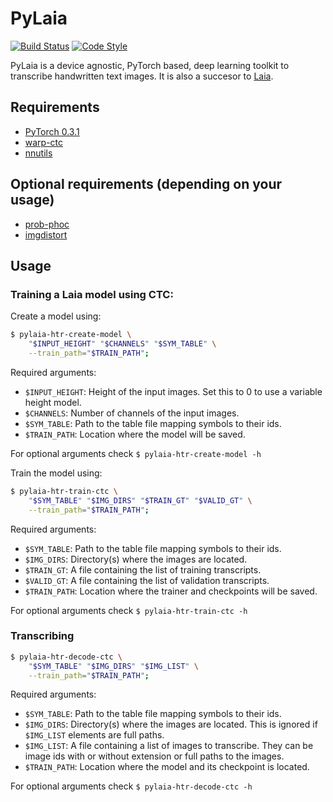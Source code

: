 # PyLaia

[![Build Status](https://travis-ci.com/jpuigcerver/PyLaia.svg?token=HF64eTvPxEUcjjUPXpgm&branch=master)](https://travis-ci.com/jpuigcerver/PyLaia) [![Code Style](https://img.shields.io/badge/code%20style-black-000000.svg)](https://github.com/ambv/black)

PyLaia is a device agnostic, PyTorch based, deep learning toolkit to transcribe handwritten text images. It is also a succesor to [Laia](https://github.com/jpuigcerver/Laia).

## Requirements

- [PyTorch 0.3.1](https://pytorch.org)
- [warp-ctc](./third_party/warp-ctc)
- [nnutils](./third_party/nnutils)

## Optional requirements (depending on your usage)

- [prob-phoc](./third_party/prob-phoc)
- [imgdistort](./third_party/imgdistort)

## Usage

### Training a Laia model using CTC:

Create a model using:

```bash
$ pylaia-htr-create-model \
    "$INPUT_HEIGHT" "$CHANNELS" "$SYM_TABLE" \
    --train_path="$TRAIN_PATH";
```

Required arguments:

- `$INPUT_HEIGHT`: Height of the input images. Set this to 0 to use a variable height model.
- `$CHANNELS`: Number of channels of the input images.
- `$SYM_TABLE`: Path to the table file mapping symbols to their ids.
- `$TRAIN_PATH`: Location where the model will be saved.

For optional arguments check `$ pylaia-htr-create-model -h`

Train the model using:

```bash
$ pylaia-htr-train-ctc \
    "$SYM_TABLE" "$IMG_DIRS" "$TRAIN_GT" "$VALID_GT" \
    --train_path="$TRAIN_PATH";
```

Required arguments:

- `$SYM_TABLE`: Path to the table file mapping symbols to their ids.
- `$IMG_DIRS`: Directory(s) where the images are located.
- `$TRAIN_GT`: A file containing the list of training transcripts.
- `$VALID_GT`: A file containing the list of validation transcripts.
- `$TRAIN_PATH`: Location where the trainer and checkpoints will be saved.

For optional arguments check `$ pylaia-htr-train-ctc -h`

### Transcribing

```bash
$ pylaia-htr-decode-ctc \
    "$SYM_TABLE" "$IMG_DIRS" "$IMG_LIST" \
    --train_path="$TRAIN_PATH";
```

Required arguments:

- `$SYM_TABLE`: Path to the table file mapping symbols to their ids.
- `$IMG_DIRS`: Directory(s) where the images are located. This is ignored if `$IMG_LIST` elements are full paths.
- `$IMG_LIST`: A file containing a list of images to transcribe. They can be image ids with or without extension or full paths to the images.
- `$TRAIN_PATH`: Location where the model and its checkpoint is located.

For optional arguments check `$ pylaia-htr-decode-ctc -h`
